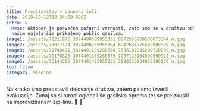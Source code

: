 ```yaml
---
title: Predstavitev v osnovni šoli
date: 2019-10-12T18:24:59.060Z
intro: >-
  Mesec oktober je posvečen požarni varnosti, zato smo se v društvu odločili, da
  našim najmlajšim prikažemo poklic gasilca. 
image1: /assets/72211870_3074490585955321_8972553209558073344_n.jpg
image2: /assets/73017174_3074490755955304_6942634975502008320_n.jpg
image3: /assets/71740491_3074491189288594_7656102835200720896_n.jpg
image4: /assets/72176325_3074491339288579_7207113164599590912_n.jpg
image5: /assets/73144305_3074491485955231_2926335834955186176_n.jpg
top: false
category: Mladina
---
```

Na kratko smo predstavili delovanje društva, zatem pa smo izvedli evakuacijo. Zunaj so si otroci ogledali še gasilsko opremo ter se preizkusili na improviziranem zip-linu. 🚒 💪

